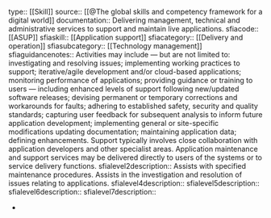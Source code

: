 type:: [[Skill]]
source:: [[@The global skills and competency framework for a digital world]]
documentation:: Delivering management, technical and administrative services to support and maintain live applications.
sfiacode:: [[ASUP]]
sfiaskill:: [[Application support]]
sfiacategory:: [[Delivery and operation]]
sfiasubcategory:: [[Technology management]]
sfiaguidancenotes:: Activities may include — but are not limited to: investigating and resolving issues; implementing working practices to support; iterative/agile development and/or cloud-based applications; monitoring performance of applications; providing guidance or training to users — including enhanced levels of support following new/updated software releases; devising permanent or temporary corrections and workarounds for faults; adhering to established safety, security and quality standards; capturing user feedback for subsequent analysis to inform future application development; implementing general or site-specific modifications updating documentation; maintaining application data; defining enhancements. Support typically involves close collaboration with application developers and other specialist areas. Application maintenance and support services may be delivered directly to users of the systems or to service delivery functions.
sfialevel2description:: Assists with specified maintenance procedures. Assists in the investigation and resolution of issues relating to applications. 
sfialevel4description::
sfialevel5description::
sfialevel6description::
sfialevel7description::

-